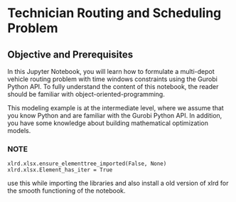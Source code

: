 # Technician Routing and Scheduling Problem

## Objective and Prerequisites

In this Jupyter Notebook, you will learn how to formulate a multi-depot vehicle routing problem with time windows 
constraints using the Gurobi Python API. To fully understand the content of this notebook, the reader should be 
familiar with object-oriented-programming.

This modeling example is at the intermediate level, where we assume that you know Python and are familiar with the 
Gurobi Python API. In addition, you have some knowledge about building mathematical optimization models.
### NOTE
``` import xlrd
xlrd.xlsx.ensure_elementtree_imported(False, None)
xlrd.xlsx.Element_has_iter = True
 ```
use this while importing the libraries and also install a old version of xlrd for the smooth functioning of the notebook.


